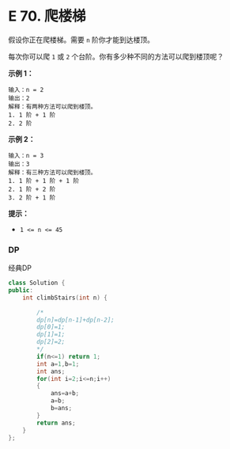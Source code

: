 # E 70. 爬楼梯

假设你正在爬楼梯。需要 `n` 阶你才能到达楼顶。

每次你可以爬 `1` 或 `2` 个台阶。你有多少种不同的方法可以爬到楼顶呢？

 

**示例 1：**

```
输入：n = 2
输出：2
解释：有两种方法可以爬到楼顶。
1. 1 阶 + 1 阶
2. 2 阶
```

**示例 2：**

```
输入：n = 3
输出：3
解释：有三种方法可以爬到楼顶。
1. 1 阶 + 1 阶 + 1 阶
2. 1 阶 + 2 阶
3. 2 阶 + 1 阶
```

 

**提示：**

- `1 <= n <= 45`



### DP

经典DP

```cpp
class Solution {
public:
    int climbStairs(int n) {
        
        /*
        dp[n]=dp[n-1]+dp[n-2];
        dp[0]=1;
        dp[1]=1;
        dp[2]=2;
        */
        if(n<=1) return 1;
        int a=1,b=1;
        int ans;
        for(int i=2;i<=n;i++)
        {
            ans=a+b;
            a=b;
            b=ans;
        }
        return ans;
    }
};
```


